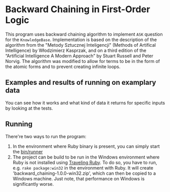 # Backward Chaining in First-Order Logic
This program uses backward chaining algorithm to implement `ASK` question for the `KnowledgeBase`.
Implementation is based on the description of the algorithm from the "Metody Sztucznej Inteligencji" (Methods of Artifical Intelligence) by Włodzimierz Kasprzak, and on a third edition of the “Artificial Intelligence A Modern Approach” by Stuart Russell and Peter Norvig.
The algorithm was modified to allow for terms to be in the form of the atomic forms and to prevent creating infinite loops.

## Examples and results of running on examplary data
You can see how it works and what kind of data it returns for specific inputs by looking at the tests.

## Running
There're two ways to run the program:
1. In the environment where Ruby binary is present, you can simply start the [bin/runner](bin/runner)
2. The project can be build to be run in the Windows environment where Ruby is not installed using [Traveling Ruby](https://github.com/phusion/traveling-ruby). To do so, you have to run, e.g. `rake package:win32` in the environment with Ruby. It will create 'backward_chaining-1.0.0-win32.zip', which can then be copied to a Windows machine. Just note, that performance on Windows is significantly worse.
